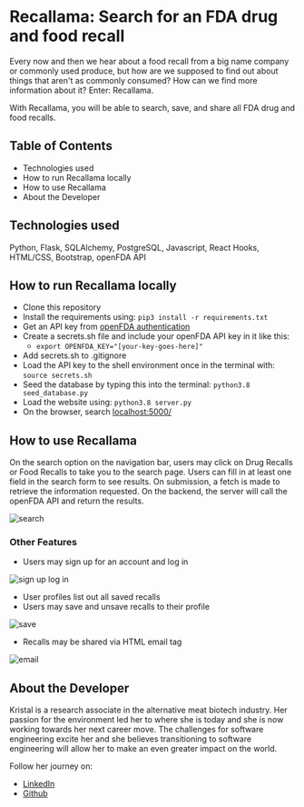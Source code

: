 # Recallama: Search for an FDA drug and food recall

Every now and then we hear about a food recall from a big name company or commonly used produce, but how are we supposed to find out about things that aren't as commonly consumed? How can we find more information about it? Enter: Recallama.

With Recallama, you will be able to search, save, and share all FDA drug and food recalls.

## Table of Contents

- Technologies used
- How to run Recallama locally
- How to use Recallama
- About the Developer

## Technologies used

Python, Flask, SQLAlchemy, PostgreSQL, Javascript, React Hooks, HTML/CSS, Bootstrap, openFDA API

## How to run Recallama locally

- Clone this repository
- Install the requirements using: ```pip3 install -r requirements.txt```
- Get an API key from [openFDA authentication](https://open.fda.gov/apis/authentication/)
- Create a secrets.sh file and include your openFDA API key in it like this:
  - ```export OPENFDA_KEY="[your-key-goes-here]"```
- Add secrets.sh to .gitignore
- Load the API key to the shell environment once in the terminal with: ```source secrets.sh```
- Seed the database by typing this into the terminal: ```python3.8 seed_database.py```
- Load the website using: ```python3.8 server.py```
- On the browser, search [localhost:5000/](localhost:5000/)

## How to use Recallama

On the search option on the navigation bar, users may click on Drug Recalls or Food Recalls to take you to the search page. Users can fill in at least one field in the search form to see results. On submission, a fetch is made to retrieve the information requested. On the backend, the server will call the openFDA API and return the results.

![search](https://media.giphy.com/media/fZNVwBaLUDPLRykUhi/giphy.gif)

### Other Features

- Users may sign up for an account and log in

![sign up log in](https://media.giphy.com/media/92Jy08QdUz6OZRX25k/giphy.gif)

- User profiles list out all saved recalls
- Users may save and unsave recalls to their profile

![save](https://media.giphy.com/media/XjY9eHcSpbexGglAmU/giphy.gif)

- Recalls may be shared via HTML email tag

![email](https://media.giphy.com/media/PAEGxIyhzC3a06b6jK/giphy.gif)

## About the Developer

Kristal is a research associate in the alternative meat biotech industry. Her passion for the environment led her to where she is today and she is now working towards her next career move. The challenges for software engineering excite her and she believes transitioning to software engineering will allow her to make an even greater impact on the world.

Follow her journey on:

- [LinkedIn](https://linkedin.com/in/kristal-kung)
- [Github](https://github.com/kristalkung)
